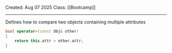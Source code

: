 Created: Aug 07 2025
Class: [[Bootcamp]] 
- - -
Defines how to compare two objects containing multiple attributes
```cpp
bool operator>(const Obj& other)
{
	return this.attr > other.attr;
}
```

